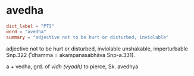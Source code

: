 # avedha

``` toml
dict_label = "PTS"
word = "avedha"
summary = "adjective not to be hurt or disturbed, inviolable"
```

adjective not to be hurt or disturbed, inviolable unshakable, imperturbable Snp.322 (˚dhamma = akampanasabhāva Snp\-a.331).

a \+ vedha, grd. of *vidh (vyadh)* to pierce, Sk. avedhya

